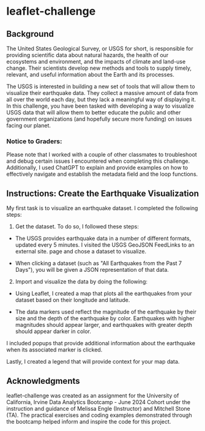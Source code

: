 # leaflet-challenge

## Background
The United States Geological Survey, or USGS for short, is responsible for providing scientific data about natural hazards, the health of our ecosystems and environment, and the impacts of climate and land-use change. Their scientists develop new methods and tools to supply timely, relevant, and useful information about the Earth and its processes.

The USGS is interested in building a new set of tools that will allow them to visualize their earthquake data. They collect a massive amount of data from all over the world each day, but they lack a meaningful way of displaying it. In this challenge, you have been tasked with developing a way to visualize USGS data that will allow them to better educate the public and other government organizations (and hopefully secure more funding) on issues facing our planet.

### Notice to Graders: 
Please note that I worked with a couple of other classmates to troubleshoot and debug certain issues I encountered when completing this challenge. Additionally, I used ChatGPT to explain and provide examples on how to effectively navigate and establish the metadata field and the loop functions.

## Instructions: Create the Earthquake Visualization

My first task is to visualize an earthquake dataset. I completed the following steps:

1. Get the dataset. To do so, I followed these steps:

- The USGS provides earthquake data in a number of different formats, updated every 5 minutes. I visited the USGS GeoJSON FeedLinks to an external site. page and chose a dataset to visualize.

- When clicking a dataset (such as "All Earthquakes from the Past 7 Days"), you will be given a JSON representation of that data. 

2. Import and visualize the data by doing the following:

- Using Leaflet, I created a map that plots all the earthquakes from your dataset based on their longitude and latitude.

- The data markers used reflect the magnitude of the earthquake by their size and the depth of the earthquake by color. Earthquakes with higher magnitudes should appear larger, and earthquakes with greater depth should appear darker in color.

I included popups that provide additional information about the earthquake when its associated marker is clicked.

Lastly, I created a legend that will provide context for your map data.


## Acknowledgments
leaflet-challenge was created as an assignment for the University of California, Irvine Data Analytics Bootcamp - June 2024 Cohort under the instruction and guidance of Melissa Engle (Instructor) and Mitchell Stone (TA).
The practical exercises and coding examples demonstrated through the bootcamp helped inform and inspire the code for this project.
